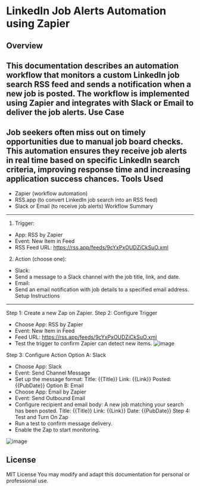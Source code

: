 LinkedIn Job Alerts Automation using Zapier
===========================================
Overview
--------
This documentation describes an automation workflow that monitors a custom LinkedIn job search RSS feed
and sends a notification when a new job is posted. The workflow is implemented using Zapier and integrates
with Slack or Email to deliver the job alerts.
Use Case
--------
Job seekers often miss out on timely opportunities due to manual job board checks. This automation ensures
they receive job alerts in real time based on specific LinkedIn search criteria, improving response time and
increasing application success chances.
Tools Used
----------
- Zapier (workflow automation)
- RSS.app (to convert LinkedIn job search into an RSS feed)
- Slack or Email (to receive job alerts)
Workflow Summary
----------------
1. Trigger:
- App: RSS by Zapier
- Event: New Item in Feed
- RSS Feed URL: https://rss.app/feeds/9cYxPxOUDZiCkSuO.xml
2. Action (choose one):
- Slack:
- Send a message to a Slack channel with the job title, link, and date.
- Email:
- Send an email notification with job details to a specified email address.
Setup Instructions
------------------
Step 1: Create a new Zap on Zapier.
Step 2: Configure Trigger
- Choose App: RSS by Zapier
- Event: New Item in Feed
- Feed URL: https://rss.app/feeds/9cYxPxOUDZiCkSuO.xml
- Test the trigger to confirm Zapier can detect new items.
  ![image](https://github.com/user-attachments/assets/da7ac92e-e2d2-488b-9b56-1a9aaff893aa)

Step 3: Configure Action
Option A: Slack
- Choose App: Slack
- Event: Send Channel Message
- Set up the message format:
Title: {{Title}}
Link: {{Link}}
Posted: {{PubDate}}
Option B: Email
- Choose App: Email by Zapier
- Event: Send Outbound Email
- Configure recipient and email body:
A new job matching your search has been posted.
Title: {{Title}}
Link: {{Link}}
Date: {{PubDate}}
Step 4: Test and Turn On Zap
- Run a test to confirm message delivery.
- Enable the Zap to start monitoring.

![image](https://github.com/user-attachments/assets/0e810932-c58b-47f7-ab61-4d3a5a379ec5)


  
License
-------
MIT License
You may modify and adapt this documentation for personal or professional use.
